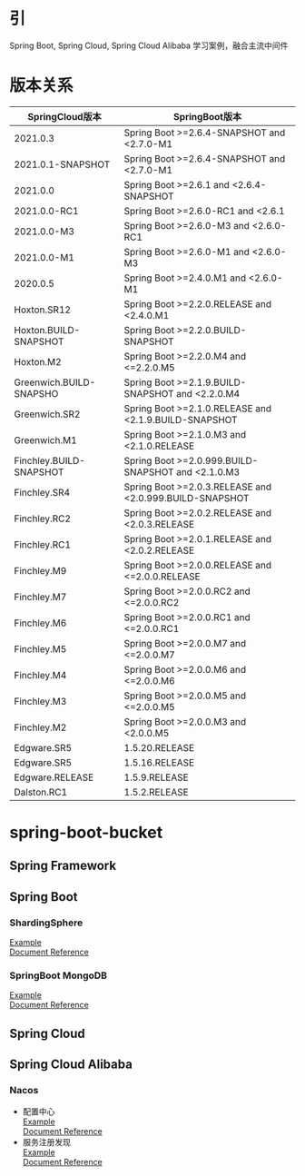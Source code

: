 # 引

Spring Boot, Spring Cloud, Spring Cloud Alibaba 学习案例，融合主流中间件
# 版本关系

| SpringCloud版本	          | SpringBoot版本                                             |
|-------------------------|----------------------------------------------------------|
| 2021.0.3                |	Spring Boot >=2.6.4-SNAPSHOT and <2.7.0-M1  |
| 2021.0.1-SNAPSHOT       | 	Spring Boot >=2.6.4-SNAPSHOT and <2.7.0-M1              |
| 2021.0.0                | 	Spring Boot >=2.6.1 and <2.6.4-SNAPSHOT                 |
| 2021.0.0-RC1            | 	Spring Boot >=2.6.0-RC1 and <2.6.1                      |
| 2021.0.0-M3             | 	Spring Boot >=2.6.0-M3 and <2.6.0-RC1                   |
| 2021.0.0-M1             | 	Spring Boot >=2.6.0-M1 and <2.6.0-M3                    |
| 2020.0.5                | 	Spring Boot >=2.4.0.M1 and <2.6.0-M1                    |
| Hoxton.SR12             | 	Spring Boot >=2.2.0.RELEASE and <2.4.0.M1               |
| Hoxton.BUILD-SNAPSHOT   | 	Spring Boot >=2.2.0.BUILD-SNAPSHOT                      |
| Hoxton.M2               | 	Spring Boot >=2.2.0.M4 and <=2.2.0.M5                   |
| Greenwich.BUILD-SNAPSHO | 	Spring Boot >=2.1.9.BUILD-SNAPSHOT and <2.2.0.M4        |
| Greenwich.SR2           | 	Spring Boot >=2.1.0.RELEASE and <2.1.9.BUILD-SNAPSHOT   |
| Greenwich.M1	           | Spring Boot >=2.1.0.M3 and <2.1.0.RELEASE                |
| Finchley.BUILD-SNAPSHOT | 	Spring Boot >=2.0.999.BUILD-SNAPSHOT and <2.1.0.M3      |
| Finchley.SR4            | 	Spring Boot >=2.0.3.RELEASE and <2.0.999.BUILD-SNAPSHOT |
| Finchley.RC2            | 	Spring Boot >=2.0.2.RELEASE and <2.0.3.RELEASE          |
| Finchley.RC1	           | Spring Boot >=2.0.1.RELEASE and <2.0.2.RELEASE           |
| Finchley.M9             | 	Spring Boot >=2.0.0.RELEASE and <=2.0.0.RELEASE         |
| Finchley.M7             | 	Spring Boot >=2.0.0.RC2 and <=2.0.0.RC2                 |
| Finchley.M6	            | Spring Boot >=2.0.0.RC1 and <=2.0.0.RC1                  |
| Finchley.M5             | 	Spring Boot >=2.0.0.M7 and <=2.0.0.M7                   |
| Finchley.M4             | 	Spring Boot >=2.0.0.M6 and <=2.0.0.M6                   |
| Finchley.M3             | 	Spring Boot >=2.0.0.M5 and <=2.0.0.M5                   |
| Finchley.M2	            | Spring Boot >=2.0.0.M3 and <2.0.0.M5                     |
| Edgware.SR5             | 	1.5.20.RELEASE                                          |
| Edgware.SR5             | 	1.5.16.RELEASE                                          |
| Edgware.RELEASE         | 	1.5.9.RELEASE                                           |
| Dalston.RC1	            | 1.5.2.RELEASE                                            |

# spring-boot-bucket

## Spring Framework



## Spring Boot
### ShardingSphere
[Example](study-spring-boot/spring-boot-shard-jdbc) \
[Document Reference](study-spring-boot/spring-boot-shard-jdbc/README.md)
### SpringBoot MongoDB
[Example](study-spring-boot/spring-boot-data/spring-data-mongodb) \
[Document Reference](study-spring-boot/spring-boot-data/spring-data-mongodb/README.md)
## Spring Cloud

## Spring Cloud Alibaba
### Nacos
* 配置中心 \
[Example](spring-cloud-alibaba/spring-cloud-nacos/nacos-config) \
[Document Reference](spring-cloud-alibaba/spring-cloud-nacos/nacos-config/README.md)
* 服务注册发现 \
[Example](spring-cloud-alibaba/spring-cloud-nacos/nacos-registry) \
[Document Reference](spring-cloud-alibaba/spring-cloud-nacos/nacos-registry/README.md)
